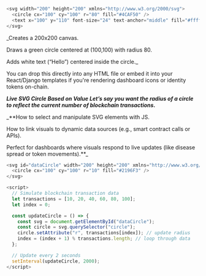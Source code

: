 
````javascript
<svg width="200" height="200" xmlns="http://www.w3.org/2000/svg">
  <circle cx="100" cy="100" r="80" fill="#4CAF50" />
  <text x="100" y="110" font-size="24" text-anchor="middle" fill="#ffffff">Hello</text>
</svg>
````
_Creates a 200x200 canvas.

Draws a green circle centered at (100,100) with radius 80.

Adds white text (“Hello”) centered inside the circle._

You can drop this directly into any HTML file or embed it into your React/Django templates if you're rendering dashboard icons or identity tokens on-chain.

_**Live SVG Circle Based on Value
Let’s say you want the radius of a circle to reflect the current number of blockchain transactions.**_


_**How to select and manipulate SVG elements with JS.

How to link visuals to dynamic data sources (e.g., smart contract calls or APIs).

Perfect for dashboards where visuals respond to live updates (like disease spread or token movements).**_

```javascript
<svg id="dataCircle" width="200" height="200" xmlns="http://www.w3.org/2000/svg">
  <circle cx="100" cy="100" r="10" fill="#2196F3" />
</svg>

<script>
  // Simulate blockchain transaction data
  let transactions = [10, 20, 40, 60, 80, 100];
  let index = 0;

  const updateCircle = () => {
    const svg = document.getElementById("dataCircle");
    const circle = svg.querySelector("circle");
    circle.setAttribute("r", transactions[index]); // update radius
    index = (index + 1) % transactions.length; // loop through data
  };

  // Update every 2 seconds
  setInterval(updateCircle, 2000);
</script>

```

